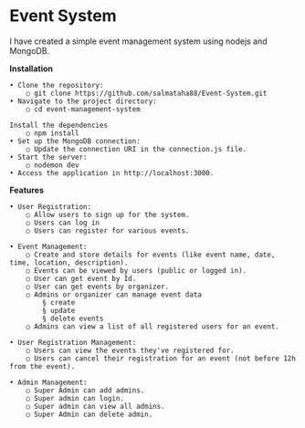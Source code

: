 # Event System


I have created a simple event management system using nodejs and MongoDB.


**Installation**
   
    • Clone the repository:
        ○ git clone https://github.com/salmataha88/Event-System.git
    • Navigate to the project directory:
        ○ cd event-management-system

    Install the dependencies
        ○ npm install
    • Set up the MongoDB connection:
        ○ Update the connection URI in the connection.js file.
    • Start the server:
        ○ nodemon dev
    • Access the application in http://localhost:3000.

**Features**

    • User Registration:
        ○ Allow users to sign up for the system. 
        ○ Users can log in 
        ○ Users can register for various events. 
        
    • Event Management:
        ○ Create and store details for events (like event name, date, time, location, description).
        ○ Events can be viewed by users (public or logged in).
        ○ User can get event by Id. 
        ○ User can get events by organizer. 
        ○ Admins or organizer can manage event data 
            § create
            § update
            § delete events
        ○ Admins can view a list of all registered users for an event.
        
    • User Registration Management:
        ○ Users can view the events they've registered for.
        ○ Users can cancel their registration for an event (not before 12h from the event).
        
    • Admin Management:
        ○ Super Admin can add admins.
        ○ Super admin can login.
        ○ Super admin can view all admins.
        ○ Super Admin can delete admin.

